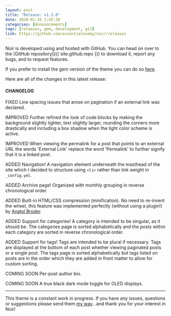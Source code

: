 ```yaml
---
layout: post
title: "Release: v1.3.0"
date: 2020-01-25 1:45:30
categories: [Announcements]
tags: [releases, gem, development, git]
link: https://github.com/essentialenemy/noir/releases
---
```


Noir is developed using and hosted with GitHub. You can head on over to the [GitHub repository]({{ site.github.repo }}) to download it, report any bugs, and to request features.

If you prefer to install the gem version of the theme you can do so [here](https://rubygems.org/gems/noir-for-jekyll).

Here are all of the changes in this latest release:

#### CHANGELOG

<span class="fixed">FIXED</span> Line spacing issues that arose on pagination if an external link was declared.

<span class="improved">IMPROVED</span> Further refined the look of code blocks by making the background slightly lighter, text slightly larger,
rounding the corners more drastically and including a box shadow when the light color scheme is active.

<span class="improved">IMPROVED</span> When viewing the permalink for a post that points to an external URL the words
'External Link' replace the word 'Permalink' to further signify that it is a linked post.

<span class="added">ADDED</span> Navigation! A navigation element underneath the masthead of the site which I decided to structure using `<li>`
rather than link weight in `_config.yml`.

<span class="added">ADDED</span> Archive page! Organized with monthly grouping in reverse chronological order.

<span class="added">ADDED</span> Built-in HTML/CSS compression (minification). No need to re-invent the wheel, this feature
was implemented perfectly (without using a plugin!) by [Anatol Broder](http://jch.penibelst.de/).

<span class="added">ADDED</span> Support for categories! A category is intended to be singular, as it should be. The categories page is sorted
alphabetically and the posts within each category are sorted in reverse chronological order.

<span class="added">ADDED</span> Support for tags! Tags are intended to be plural if necessary. Tags are displayed at the bottom of each post
whether viewing paginated posts or a single post. The tags page is sorted alphabetically but tags listed on posts are
in the order which they are added in front matter to allow for custom sorting.

<span class="soon">COMING SOON</span> Per-post author bio.

<span class="soon">COMING SOON</span> A true black dark mode toggle for OLED displays.

---

This theme is a constant work in progress. If you have any issues, questions or suggestions please send them [my way](https://github.com/essentialenemy)...and thank you for your interest in Noir!